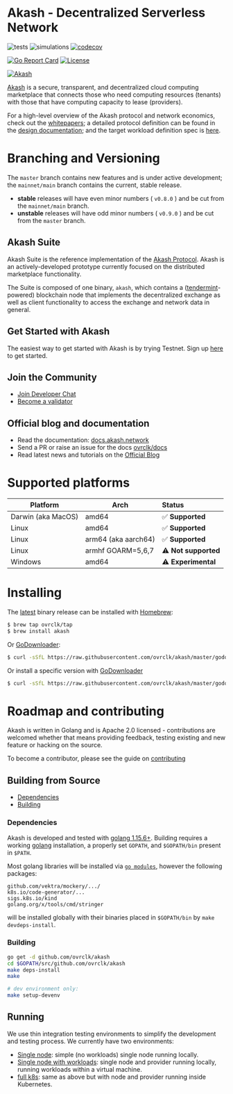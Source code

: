 # Akash - Decentralized Serverless Network

![tests](https://github.com/ovrclk/akash/workflows/tests/badge.svg)
![simulations](https://github.com/ovrclk/akash/workflows/Sims/badge.svg)
[![codecov](https://codecov.io/github/ovrclk/akash/coverage.svg?branch=master)](https://codecov.io/github/ovrclk/akash?branch=master)

[![Go Report Card](https://goreportcard.com/badge/github.com/ovrclk/akash)](https://goreportcard.com/report/github.com/ovrclk/akash)
[![License](https://img.shields.io/badge/License-Apache%202.0-blue.svg)](https://opensource.org/licenses/Apache-2.0)

[![Akash](_docs/img/logo-label-black.svg "Akash")](#overview)

[Akash](https://akash.network) is a secure, transparent, and decentralized cloud computing marketplace that connects those who need computing resources (tenants) with those that have computing capacity to lease (providers).

For a high-level overview of the Akash protocol and network economics, check out the [whitepapers](https://akash.network/research); a detailed protocol definition can be 
found in the [design documentation](https://docs.akash.network); and the target workload definition spec is [here](https://docs.akash.network/sdl).

# Branching and Versioning

The `master` branch contains new features and is under active development; the `mainnet/main` branch contains the current, stable release.

* **stable** releases will have even minor numbers ( `v0.8.0` ) and be cut from the `mainnet/main` branch.
* **unstable** releases will have odd minor numbers ( `v0.9.0` ) and be cut from the `master` branch.

## Akash Suite

Akash Suite is the reference implementation of the [Akash Protocol](https://akash.network/l/whitepaper). Akash is an actively-developed prototype currently focused on the distributed marketplace functionality.

The Suite is composed of one binary, `akash`, which contains a ([tendermint](https://github.com/tendermint/tendermint)-powered) blockchain node that
implements the decentralized exchange as well as client functionality to access the exchange and network data in general.

## Get Started with Akash

The easiest way to get started with Akash is by trying Testnet. Sign up [here](https://akash.network/signup) to get started. 

## Join the Community

- [Join Developer Chat](https://discord.gg/6Rtn8aJkU4)
- [Become a validator](https://akash.network/validators)

## Official blog and documentation

- Read the documentation: [docs.akash.network](https://docs.akash.network)
- Send a PR or raise an issue for the docs [ovrclk/docs](https://github.com/ovrclk/docs)
- Read latest news and tutorials on the [Official Blog](https://blog.akash.network)

# Supported platforms

Platform | Arch | Status
--- | --- | :---
Darwin (aka MacOS) | amd64 | ✅ **Supported**
Linux | amd64 | ✅ **Supported**
Linux | arm64 (aka aarch64) | ✅ **Supported**
Linux | armhf GOARM=5,6,7 | ⚠️ **Not supported**
Windows | amd64 | ⚠️ **Experimental**

# Installing

The [latest](https://github.com/ovrclk/akash/releases/latest) binary release can be installed with [Homebrew](https://brew.sh/):

```sh
$ brew tap ovrclk/tap
$ brew install akash
```

Or [GoDownloader](https://github.com/goreleaser/godownloader):

```sh
$ curl -sSfL https://raw.githubusercontent.com/ovrclk/akash/master/godownloader.sh | sh
```

Or install a specific version with [GoDownloader](https://github.com/goreleaser/godownloader)

```sh
$ curl -sSfL https://raw.githubusercontent.com/ovrclk/akash/master/godownloader.sh | sh -s -- v0.7.8
```

# Roadmap and contributing

Akash is written in Golang and is Apache 2.0 licensed - contributions are welcomed whether that means providing feedback, testing existing and new feature or hacking on the source.

To become a contributor, please see the guide on [contributing](CONTRIBUTING.md)

## Building from Source

 * [Dependencies](#dependencies)
 * [Building](#building)

### Dependencies

Akash is developed and tested with [golang 1.15.6+](https://golang.org/).  Building requires a working [golang](https://golang.org/) installation, a properly set `GOPATH`, and `$GOPATH/bin` present in `$PATH`.

 Most golang libraries will be installed via [`go modules`](https://github.com/golang/go/wiki/Modules),
 however the following packages:
 
 ```
github.com/vektra/mockery/.../
k8s.io/code-generator/...
sigs.k8s.io/kind
golang.org/x/tools/cmd/stringer
 ```
 
 will be installed globally with their binaries placed in `$GOPATH/bin` by `make devdeps-install`.

### Building

```sh
go get -d github.com/ovrclk/akash
cd $GOPATH/src/github.com/ovrclk/akash
make deps-install
make

# dev environment only:
make setup-devenv
```

## Running

We use thin integration testing environments to simplify
the development and testing process.  We currently have two environments:

* [Single node](_run/lite): simple (no workloads) single node running locally.
* [Single node with workloads](_run/single): single node and provider running locally, running workloads within a virtual machine.
* [full k8s](_run/kube): same as above but with node and provider running inside Kubernetes.
